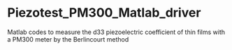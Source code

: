 # Piezotest_PM300_Matlab_driver
Matlab codes to measure the d33 piezoelectric coefficient of thin films with a PM300 meter by the Berlincourt method
